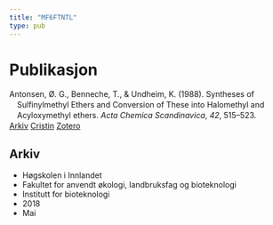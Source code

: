 ```yaml
---
title: "MF6FTNTL"
type: pub
---
```

<h1>Publikasjon</h1>
<article id="csl-bib-container-MF6FTNTL" class="csl-bib-container">
  <div class="csl-bib-body" style="line-height: 1.35; padding-left: 1em; text-indent:-1em;">
  <div class="csl-entry">Antonsen, &#xD8;. G., Benneche, T., &amp; Undheim, K. (1988). Syntheses of Sulfinylmethyl Ethers and Conversion of These into Halomethyl and Acyloxymethyl ethers. <i>Acta Chemica Scandinavica</i>, <i>42</i>, 515&#x2013;523.</div>
</div>
  <div class="csl-bib-buttons">
    <a href="#taxonomy-article-MF6FTNTL" class="csl-bib-button">Arkiv</a>
    <a href="https://app.cristin.no/results/show.jsf?id=1586737" alt="Cristin URL" class="csl-bib-button">Cristin</a>
    <a href="http://zotero.org/groups/5402882/items/MF6FTNTL" alt="Zotero URL" class="csl-bib-button">Zotero</a>
  </div>
  <div id="csl-bib-meta-container-MF6FTNTL"></div>
</article>
<div id="csl-bib-meta-MF6FTNTL" class="csl-bib-meta">
  <article id="taxonomy-article-MF6FTNTL" class="taxonomy-article">
    <h1>Arkiv</h1>
    <ul>
      <li>Høgskolen i Innlandet</li>
      <li>Fakultet for anvendt økologi, landbruksfag og bioteknologi</li>
      <li>Institutt for bioteknologi</li>
      <li>2018</li>
      <li>Mai</li>
    </ul>
  </article>
</div>
